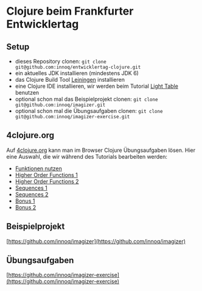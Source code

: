 # Clojure beim Frankfurter Entwicklertag

## Setup

* dieses Repository clonen: `git clone git@github.com:innoq/entwicklertag-clojure.git`
* ein aktuelles JDK installieren (mindestens JDK 6)
* das Clojure Build Tool [Leiningen](http://leiningen.org/#install) installieren
* eine Clojure IDE installieren, wir werden beim Tutorial [Light Table](http://lighttable.com/) benutzen
* optional schon mal das Beispielprojekt clonen: `git clone git@github.com:innoq/imagizer.git`
* optional schon mal die Übungsaufgaben clonen: `git clone git@github.com:innoq/imagizer-exercise.git`

## 4clojure.org

Auf [4clojure.org](http://4clojure.org) kann man im Browser Clojure Übungsaufgaben lösen. Hier eine Auswahl, die wir während des Tutorials bearbeiten werden:

* [Funktionen nutzen](http://www.4clojure.com/problem/14)
* [Higher Order Functions 1](http://www.4clojure.com/problem/17)
* [Higher Order Functions 2](http://www.4clojure.com/problem/18)
* [Sequences 1](http://www.4clojure.com/problem/12)
* [Sequences 2](http://www.4clojure.com/problem/13)
* [Bonus 1](http://www.4clojure.com/problem/20)
* [Bonus 2](http://www.4clojure.com/problem/70)

## Beispielprojekt

[https://github.com/innoq/imagizer](https://github.com/innoq/imagizer)

## Übungsaufgaben

[https://github.com/innoq/imagizer-exercise](https://github.com/innoq/imagizer-exercise)